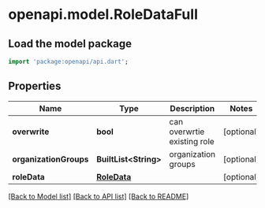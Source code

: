 # openapi.model.RoleDataFull

## Load the model package
```dart
import 'package:openapi/api.dart';
```

## Properties
Name | Type | Description | Notes
------------ | ------------- | ------------- | -------------
**overwrite** | **bool** | can overwrtie existing role | [optional] 
**organizationGroups** | **BuiltList&lt;String&gt;** | organization groups | [optional] 
**roleData** | [**RoleData**](RoleData.md) |  | [optional] 

[[Back to Model list]](../README.md#documentation-for-models) [[Back to API list]](../README.md#documentation-for-api-endpoints) [[Back to README]](../README.md)


